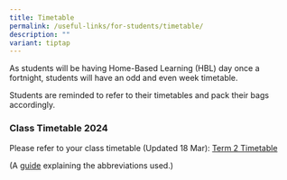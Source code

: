 ```yaml
---
title: Timetable
permalink: /useful-links/for-students/timetable/
description: ""
variant: tiptap
---
```

<p>As students will be having Home-Based Learning (HBL) day once a fortnight,
students will have an odd and even week timetable.</p>
<p>Students are reminded to refer to their timetables and pack their bags
accordingly.</p>
<p></p>
<h3><strong>Class Timetable 2024</strong></h3>
<p>Please refer to&nbsp;your class timetable (Updated 18 Mar): <a href="/files/2024_Term_2_Timetable_for_each_class_V2.pdf" rel="noopener noreferrer nofollow" target="_blank">Term 2 Timetable</a>
</p>
<p>(A&nbsp;<a href="/files/Useful%20Links/For%20Students/Timetable%20Abbreviations%202021%20Sem%202.pdf" rel="noopener noreferrer nofollow" target="_blank">guide</a>&nbsp;explaining
the abbreviations used.)</p>